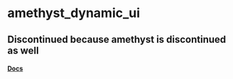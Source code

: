 # amethyst_dynamic_ui

## Discontinued because amethyst is discontinued as well

#### [Docs](https://wingertge.github.io/amethyst_dynamic_ui/amethyst_dynamic_ui/index.html)
